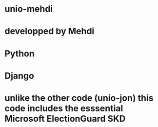 # unio-mehdi

# developped by Mehdi

# Python
# Django

# unlike the other code (unio-jon) this code includes the esssential Microsoft ElectionGuard SKD
